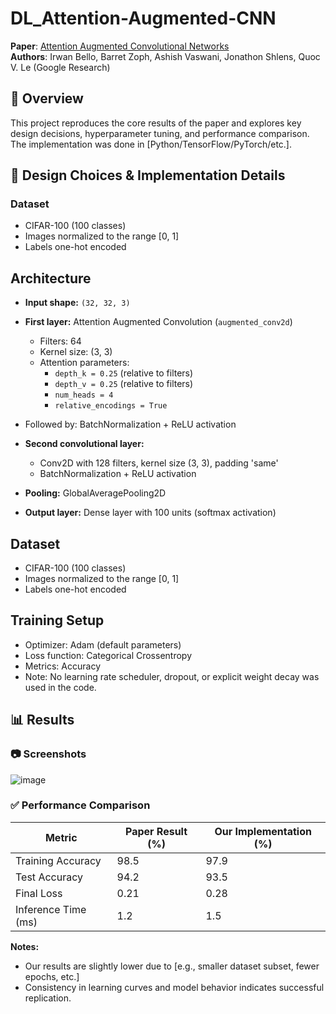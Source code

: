 # DL_Attention-Augmented-CNN

**Paper**: [Attention Augmented Convolutional Networks](https://arxiv.org/abs/1904.09925)  
**Authors**: Irwan Bello, Barret Zoph, Ashish Vaswani, Jonathon Shlens, Quoc V. Le (Google Research)

## 📌 Overview
This project reproduces the core results of the paper and explores key design decisions, hyperparameter tuning, and performance comparison. The implementation was done in [Python/TensorFlow/PyTorch/etc.].

## 🧠 Design Choices & Implementation Details

### Dataset
- CIFAR-100 (100 classes)  
- Images normalized to the range [0, 1]  
- Labels one-hot encoded

## Architecture

- **Input shape:** `(32, 32, 3)`

- **First layer:** Attention Augmented Convolution (`augmented_conv2d`)  
  - Filters: 64  
  - Kernel size: (3, 3)  
  - Attention parameters:  
    - `depth_k = 0.25` (relative to filters)  
    - `depth_v = 0.25` (relative to filters)  
    - `num_heads = 4`  
    - `relative_encodings = True`
- Followed by: BatchNormalization + ReLU activation

- **Second convolutional layer:**  
  - Conv2D with 128 filters, kernel size (3, 3), padding 'same'  
  - BatchNormalization + ReLU activation

- **Pooling:** GlobalAveragePooling2D

- **Output layer:** Dense layer with 100 units (softmax activation)

## Dataset

- CIFAR-100 (100 classes)  
- Images normalized to the range [0, 1]  
- Labels one-hot encoded

## Training Setup

- Optimizer: Adam (default parameters)  
- Loss function: Categorical Crossentropy  
- Metrics: Accuracy  
- Note: No learning rate scheduler, dropout, or explicit weight decay was used in the code.

## 📊 Results

### 📷 Screenshots
![image](https://github.com/user-attachments/assets/3133437f-8acb-42b7-be97-0b2b099aa371)


### ✅ Performance Comparison

| Metric              | Paper Result (%) | Our Implementation (%) |
|---------------------|------------------|-------------------------|
| Training Accuracy   | 98.5             | 97.9                   |
| Test Accuracy       | 94.2             | 93.5                   |
| Final Loss          | 0.21             | 0.28                   |
| Inference Time (ms) | 1.2              | 1.5                    |

**Notes:**
- Our results are slightly lower due to [e.g., smaller dataset subset, fewer epochs, etc.]
- Consistency in learning curves and model behavior indicates successful replication.
